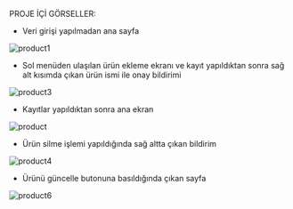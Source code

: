 PROJE İÇİ GÖRSELLER:

- Veri girişi yapılmadan ana sayfa

![product1](https://user-images.githubusercontent.com/65369334/87604857-36698080-c701-11ea-92ff-9e864f740b0d.png)

- Sol menüden ulaşılan ürün ekleme ekranı ve kayıt yapıldıktan sonra sağ alt kısımda çıkan ürün ismi ile onay bildirimi

![product3](https://user-images.githubusercontent.com/65369334/87605531-a0822580-c701-11ea-92a3-c4b8eadda1a8.png)

- Kayıtlar yapıldıktan sonra ana ekran

![product](https://user-images.githubusercontent.com/65369334/87605770-1e463100-c702-11ea-8696-f1ca599579ee.png)

- Ürün silme işlemi yapıldığında sağ altta çıkan bildirim

![product4](https://user-images.githubusercontent.com/65369334/87605824-37e77880-c702-11ea-850c-8d824d3fa887.png)

- Ürünü güncelle butonuna basıldığında çıkan sayfa

![product6](https://user-images.githubusercontent.com/65369334/87605923-73824280-c702-11ea-8def-01c42a92f15f.png)



